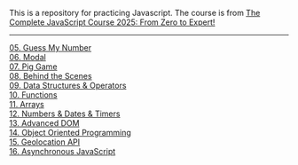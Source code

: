 This is a repository for practicing Javascript. The course is from [The Complete JavaScript Course 2025: From Zero to Expert!](https://www.udemy.com/course/the-complete-javascript-course/?couponCode=KEEPLEARNING)

---

[05. Guess My Number](/05-Guess-My-Number/README.md) <br/>
[06. Modal](./06-Modal/README.md) <br/>
[07. Pig Game](./07-Pig-Game/README.md) <br/>
[08. Behind the Scenes](/08-Behind-the-Scenes/README.md) <br/>
[09. Data Structures & Operators](/09-Data-Structures-Operators/README.md) <br/>
[10. Functions](/10-Functions/README.md) <br/>
[11. Arrays](/11-Arrays-Bankist/README.md) <br/>
[12. Numbers & Dates & Timers](/12-Numbers-Dates-Timers-Bankist/README.md) <br/>
[13. Advanced DOM](/13-Advanced-DOM-Bankist/README.md) <br/>
[14. Object Oriented Programming](/14-OOP/README.md) <br/>
[15. Geolocation API](/15-Mapty/README.md) <br/>
[16. Asynchronous JavaScript](/16-Asynchronous/README.md) <br/>
